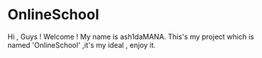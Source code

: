 # OnlineSchool
Hi , Guys ! Welcome ! My name is ash1daMANA. This's  my project which is named 'OnlineSchool'  ,it's my ideal , enjoy it.  
